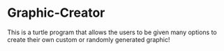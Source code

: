 # Graphic-Creator
This is a turtle program that allows the users to be given many options to create their own custom or randomly generated graphic!
